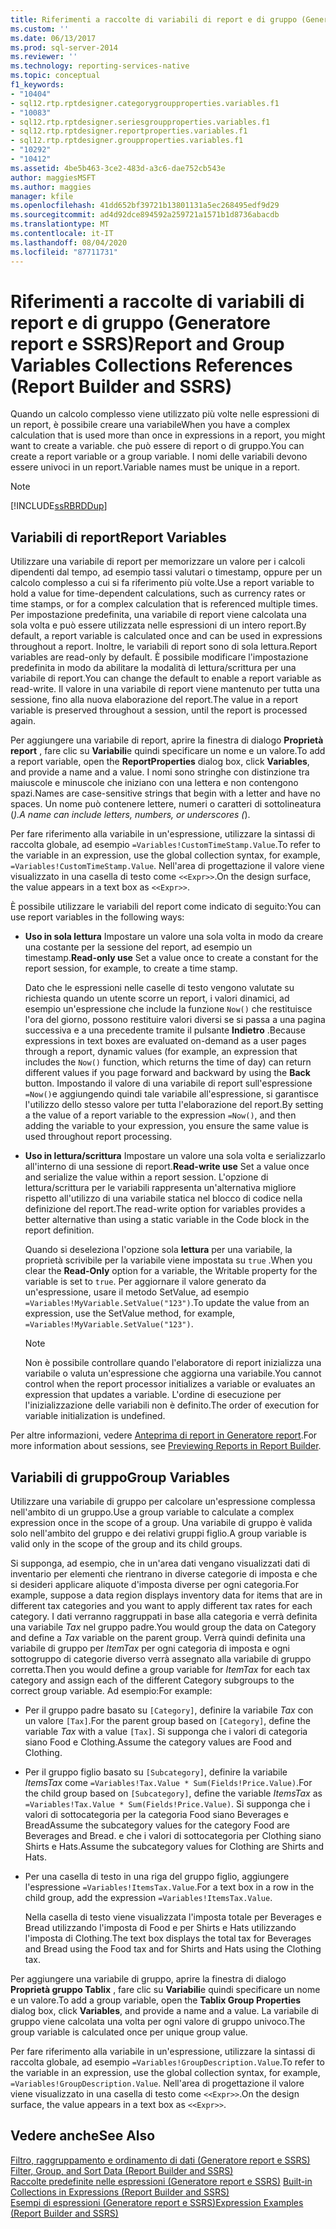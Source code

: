 ```yaml
---
title: Riferimenti a raccolte di variabili di report e di gruppo (Generatore report e SSRS) | Microsoft Docs
ms.custom: ''
ms.date: 06/13/2017
ms.prod: sql-server-2014
ms.reviewer: ''
ms.technology: reporting-services-native
ms.topic: conceptual
f1_keywords:
- "10404"
- sql12.rtp.rptdesigner.categorygroupproperties.variables.f1
- "10083"
- sql12.rtp.rptdesigner.seriesgroupproperties.variables.f1
- sql12.rtp.rptdesigner.reportproperties.variables.f1
- sql12.rtp.rptdesigner.groupproperties.variables.f1
- "10292"
- "10412"
ms.assetid: 4be5b463-3ce2-483d-a3c6-dae752cb543e
author: maggiesMSFT
ms.author: maggies
manager: kfile
ms.openlocfilehash: 41dd652bf39721b13801131a5ec268495edf9d29
ms.sourcegitcommit: ad4d92dce894592a259721a1571b1d8736abacdb
ms.translationtype: MT
ms.contentlocale: it-IT
ms.lasthandoff: 08/04/2020
ms.locfileid: "87711731"
---
```

# <a name="report-and-group-variables-collections-references-report-builder-and-ssrs"></a><span data-ttu-id="e4f1b-102">Riferimenti a raccolte di variabili di report e di gruppo (Generatore report e SSRS)</span><span class="sxs-lookup"><span data-stu-id="e4f1b-102">Report and Group Variables Collections References (Report Builder and SSRS)</span></span>
  <span data-ttu-id="e4f1b-103">Quando un calcolo complesso viene utilizzato più volte nelle espressioni di un report, è possibile creare una variabile</span><span class="sxs-lookup"><span data-stu-id="e4f1b-103">When you have a complex calculation that is used more than once in expressions in a report, you might want to create a variable.</span></span> <span data-ttu-id="e4f1b-104">che può essere di report o di gruppo.</span><span class="sxs-lookup"><span data-stu-id="e4f1b-104">You can create a report variable or a group variable.</span></span> <span data-ttu-id="e4f1b-105">I nomi delle variabili devono essere univoci in un report.</span><span class="sxs-lookup"><span data-stu-id="e4f1b-105">Variable names must be unique in a report.</span></span>  
  
> [!NOTE]  
>  [!INCLUDE[ssRBRDDup](../../includes/ssrbrddup-md.md)]  
  
## <a name="report-variables"></a><span data-ttu-id="e4f1b-106">Variabili di report</span><span class="sxs-lookup"><span data-stu-id="e4f1b-106">Report Variables</span></span>  
 <span data-ttu-id="e4f1b-107">Utilizzare una variabile di report per memorizzare un valore per i calcoli dipendenti dal tempo, ad esempio tassi valutari o timestamp, oppure per un calcolo complesso a cui si fa riferimento più volte.</span><span class="sxs-lookup"><span data-stu-id="e4f1b-107">Use a report variable to hold a value for time-dependent calculations, such as currency rates or time stamps, or for a complex calculation that is referenced multiple times.</span></span> <span data-ttu-id="e4f1b-108">Per impostazione predefinita, una variabile di report viene calcolata una sola volta e può essere utilizzata nelle espressioni di un intero report.</span><span class="sxs-lookup"><span data-stu-id="e4f1b-108">By default, a report variable is calculated once and can be used in expressions throughout a report.</span></span> <span data-ttu-id="e4f1b-109">Inoltre, le variabili di report sono di sola lettura.</span><span class="sxs-lookup"><span data-stu-id="e4f1b-109">Report variables are read-only by default.</span></span> <span data-ttu-id="e4f1b-110">È possibile modificare l'impostazione predefinita in modo da abilitare la modalità di lettura/scrittura per una variabile di report.</span><span class="sxs-lookup"><span data-stu-id="e4f1b-110">You can change the default to enable a report variable as read-write.</span></span> <span data-ttu-id="e4f1b-111">Il valore in una variabile di report viene mantenuto per tutta una sessione, fino alla nuova elaborazione del report.</span><span class="sxs-lookup"><span data-stu-id="e4f1b-111">The value in a report variable is preserved throughout a session, until the report is processed again.</span></span>  
  
 <span data-ttu-id="e4f1b-112">Per aggiungere una variabile di report, aprire la finestra di dialogo **Proprietà report** , fare clic su **Variabili**e quindi specificare un nome e un valore.</span><span class="sxs-lookup"><span data-stu-id="e4f1b-112">To add a report variable, open the **ReportProperties** dialog box, click **Variables**, and provide a name and a value.</span></span> <span data-ttu-id="e4f1b-113">I nomi sono stringhe con distinzione tra maiuscole e minuscole che iniziano con una lettera e non contengono spazi.</span><span class="sxs-lookup"><span data-stu-id="e4f1b-113">Names are case-sensitive strings that begin with a letter and have no spaces.</span></span> <span data-ttu-id="e4f1b-114">Un nome può contenere lettere, numeri o caratteri di sottolineatura (_).</span><span class="sxs-lookup"><span data-stu-id="e4f1b-114">A name can include letters, numbers, or underscores (_).</span></span>  
  
 <span data-ttu-id="e4f1b-115">Per fare riferimento alla variabile in un'espressione, utilizzare la sintassi di raccolta globale, ad esempio `=Variables!CustomTimeStamp.Value`.</span><span class="sxs-lookup"><span data-stu-id="e4f1b-115">To refer to the variable in an expression, use the global collection syntax, for example, `=Variables!CustomTimeStamp.Value`.</span></span> <span data-ttu-id="e4f1b-116">Nell'area di progettazione il valore viene visualizzato in una casella di testo come `<<Expr>>`.</span><span class="sxs-lookup"><span data-stu-id="e4f1b-116">On the design surface, the value appears in a text box as `<<Expr>>`.</span></span>  
  
 <span data-ttu-id="e4f1b-117">È possibile utilizzare le variabili del report come indicato di seguito:</span><span class="sxs-lookup"><span data-stu-id="e4f1b-117">You can use report variables in the following ways:</span></span>  
  
-   <span data-ttu-id="e4f1b-118">**Uso in sola lettura** Impostare un valore una sola volta in modo da creare una costante per la sessione del report, ad esempio un timestamp.</span><span class="sxs-lookup"><span data-stu-id="e4f1b-118">**Read-only use** Set a value once to create a constant for the report session, for example, to create a time stamp.</span></span>  
  
     <span data-ttu-id="e4f1b-119">Dato che le espressioni nelle caselle di testo vengono valutate su richiesta quando un utente scorre un report, i valori dinamici, ad esempio un'espressione che include la funzione `Now()` che restituisce l'ora del giorno, possono restituire valori diversi se si passa a una pagina successiva e a una precedente tramite il pulsante **Indietro** .</span><span class="sxs-lookup"><span data-stu-id="e4f1b-119">Because expressions in text boxes are evaluated on-demand as a user pages through a report, dynamic values (for example, an expression that includes the `Now()` function, which returns the time of day) can return different values if you page forward and backward by using the **Back** button.</span></span> <span data-ttu-id="e4f1b-120">Impostando il valore di una variabile di report sull'espressione `=Now()`e aggiungendo quindi tale variabile all'espressione, si garantisce l'utilizzo dello stesso valore per tutta l'elaborazione del report.</span><span class="sxs-lookup"><span data-stu-id="e4f1b-120">By setting a the value of a report variable to the expression `=Now()`, and then adding the variable to your expression, you ensure the same value is used throughout report processing.</span></span>  
  
-   <span data-ttu-id="e4f1b-121">**Uso in lettura/scrittura** Impostare un valore una sola volta e serializzarlo all'interno di una sessione di report.</span><span class="sxs-lookup"><span data-stu-id="e4f1b-121">**Read-write use** Set a value once and serialize the value within a report session.</span></span> <span data-ttu-id="e4f1b-122">L'opzione di lettura/scrittura per le variabili rappresenta un'alternativa migliore rispetto all'utilizzo di una variabile statica nel blocco di codice nella definizione del report.</span><span class="sxs-lookup"><span data-stu-id="e4f1b-122">The read-write option for variables provides a better alternative than using a static variable in the Code block in the report definition.</span></span>  
  
     <span data-ttu-id="e4f1b-123">Quando si deseleziona l'opzione sola **lettura** per una variabile, la proprietà scrivibile per la variabile viene impostata su `true` .</span><span class="sxs-lookup"><span data-stu-id="e4f1b-123">When you clear the **Read-Only** option for a variable, the Writable property for the variable is set to `true`.</span></span> <span data-ttu-id="e4f1b-124">Per aggiornare il valore generato da un'espressione, usare il metodo SetValue, ad esempio `=Variables!MyVariable.SetValue("123")`.</span><span class="sxs-lookup"><span data-stu-id="e4f1b-124">To update the value from an expression, use the SetValue method, for example, `=Variables!MyVariable.SetValue("123")`.</span></span>  
  
    > [!NOTE]  
    >  <span data-ttu-id="e4f1b-125">Non è possibile controllare quando l'elaboratore di report inizializza una variabile o valuta un'espressione che aggiorna una variabile.</span><span class="sxs-lookup"><span data-stu-id="e4f1b-125">You cannot control when the report processor initializes a variable or evaluates an expression that updates a variable.</span></span> <span data-ttu-id="e4f1b-126">L'ordine di esecuzione per l'inizializzazione delle variabili non è definito.</span><span class="sxs-lookup"><span data-stu-id="e4f1b-126">The order of execution for variable initialization is undefined.</span></span>  
  
 <span data-ttu-id="e4f1b-127">Per altre informazioni, vedere [Anteprima di report in Generatore report](../report-builder/previewing-reports-in-report-builder.md).</span><span class="sxs-lookup"><span data-stu-id="e4f1b-127">For more information about sessions, see [Previewing Reports in Report Builder](../report-builder/previewing-reports-in-report-builder.md).</span></span>  
  
## <a name="group-variables"></a><span data-ttu-id="e4f1b-128">Variabili di gruppo</span><span class="sxs-lookup"><span data-stu-id="e4f1b-128">Group Variables</span></span>  
 <span data-ttu-id="e4f1b-129">Utilizzare una variabile di gruppo per calcolare un'espressione complessa nell'ambito di un gruppo.</span><span class="sxs-lookup"><span data-stu-id="e4f1b-129">Use a group variable to calculate a complex expression once in the scope of a group.</span></span> <span data-ttu-id="e4f1b-130">Una variabile di gruppo è valida solo nell'ambito del gruppo e dei relativi gruppi figlio.</span><span class="sxs-lookup"><span data-stu-id="e4f1b-130">A group variable is valid only in the scope of the group and its child groups.</span></span>  
  
 <span data-ttu-id="e4f1b-131">Si supponga, ad esempio, che in un'area dati vengano visualizzati dati di inventario per elementi che rientrano in diverse categorie di imposta e che si desideri applicare aliquote d'imposta diverse per ogni categoria.</span><span class="sxs-lookup"><span data-stu-id="e4f1b-131">For example, suppose a data region displays inventory data for items that are in different tax categories and you want to apply different tax rates for each category.</span></span> <span data-ttu-id="e4f1b-132">I dati verranno raggruppati in base alla categoria e verrà definita una variabile *Tax* nel gruppo padre.</span><span class="sxs-lookup"><span data-stu-id="e4f1b-132">You would group the data on Category and define a *Tax* variable on the parent group.</span></span> <span data-ttu-id="e4f1b-133">Verrà quindi definita una variabile di gruppo per *ItemTax* per ogni categoria di imposta e ogni sottogruppo di categorie diverso verrà assegnato alla variabile di gruppo corretta.</span><span class="sxs-lookup"><span data-stu-id="e4f1b-133">Then you would define a group variable for *ItemTax* for each tax category and assign each of the different Category subgroups to the correct group variable.</span></span> <span data-ttu-id="e4f1b-134">Ad esempio:</span><span class="sxs-lookup"><span data-stu-id="e4f1b-134">For example:</span></span>  
  
-   <span data-ttu-id="e4f1b-135">Per il gruppo padre basato su `[Category]`, definire la variabile *Tax* con un valore `[Tax]`.</span><span class="sxs-lookup"><span data-stu-id="e4f1b-135">For the parent group based on `[Category]`, define the variable *Tax* with a value `[Tax]`.</span></span> <span data-ttu-id="e4f1b-136">Si supponga che i valori di categoria siano Food e Clothing.</span><span class="sxs-lookup"><span data-stu-id="e4f1b-136">Assume the category values are Food and Clothing.</span></span>  
  
-   <span data-ttu-id="e4f1b-137">Per il gruppo figlio basato su `[Subcategory]`, definire la variabile *ItemsTax* come `=Variables!Tax.Value * Sum(Fields!Price.Value)`.</span><span class="sxs-lookup"><span data-stu-id="e4f1b-137">For the child group based on `[Subcategory]`, define the variable *ItemsTax* as `=Variables!Tax.Value * Sum(Fields!Price.Value)`.</span></span> <span data-ttu-id="e4f1b-138">Si supponga che i valori di sottocategoria per la categoria Food siano Beverages e Bread</span><span class="sxs-lookup"><span data-stu-id="e4f1b-138">Assume the subcategory values for the category Food are Beverages and Bread.</span></span> <span data-ttu-id="e4f1b-139">e che i valori di sottocategoria per Clothing siano Shirts e Hats.</span><span class="sxs-lookup"><span data-stu-id="e4f1b-139">Assume the subcategory values for Clothing are Shirts and Hats.</span></span>  
  
-   <span data-ttu-id="e4f1b-140">Per una casella di testo in una riga del gruppo figlio, aggiungere l'espressione `=Variables!ItemsTax.Value`.</span><span class="sxs-lookup"><span data-stu-id="e4f1b-140">For a text box in a row in the child group, add the expression `=Variables!ItemsTax.Value`.</span></span>  
  
     <span data-ttu-id="e4f1b-141">Nella casella di testo viene visualizzata l'imposta totale per Beverages e Bread utilizzando l'imposta di Food e per Shirts e Hats utilizzando l'imposta di Clothing.</span><span class="sxs-lookup"><span data-stu-id="e4f1b-141">The text box displays the total tax for Beverages and Bread using the Food tax and for Shirts and Hats using the Clothing tax.</span></span>  
  
 <span data-ttu-id="e4f1b-142">Per aggiungere una variabile di gruppo, aprire la finestra di dialogo **Proprietà gruppo Tablix** , fare clic su **Variabili**e quindi specificare un nome e un valore.</span><span class="sxs-lookup"><span data-stu-id="e4f1b-142">To add a group variable, open the **Tablix Group Properties** dialog box, click **Variables**, and provide a name and a value.</span></span> <span data-ttu-id="e4f1b-143">La variabile di gruppo viene calcolata una volta per ogni valore di gruppo univoco.</span><span class="sxs-lookup"><span data-stu-id="e4f1b-143">The group variable is calculated once per unique group value.</span></span>  
  
 <span data-ttu-id="e4f1b-144">Per fare riferimento alla variabile in un'espressione, utilizzare la sintassi di raccolta globale, ad esempio `=Variables!GroupDescription.Value`.</span><span class="sxs-lookup"><span data-stu-id="e4f1b-144">To refer to the variable in an expression, use the global collection syntax, for example, `=Variables!GroupDescription.Value`.</span></span> <span data-ttu-id="e4f1b-145">Nell'area di progettazione il valore viene visualizzato in una casella di testo come `<<Expr>>`.</span><span class="sxs-lookup"><span data-stu-id="e4f1b-145">On the design surface, the value appears in a text box as `<<Expr>>`.</span></span>  
  
## <a name="see-also"></a><span data-ttu-id="e4f1b-146">Vedere anche</span><span class="sxs-lookup"><span data-stu-id="e4f1b-146">See Also</span></span>  
 <span data-ttu-id="e4f1b-147">[Filtro, raggruppamento e ordinamento di dati &#40;Generatore report e SSRS&#41;](filter-group-and-sort-data-report-builder-and-ssrs.md) </span><span class="sxs-lookup"><span data-stu-id="e4f1b-147">[Filter, Group, and Sort Data &#40;Report Builder and SSRS&#41;](filter-group-and-sort-data-report-builder-and-ssrs.md) </span></span>  
 <span data-ttu-id="e4f1b-148">[Raccolte predefinite nelle espressioni &#40;Generatore report e SSRS&#41;](built-in-collections-in-expressions-report-builder.md) </span><span class="sxs-lookup"><span data-stu-id="e4f1b-148">[Built-in Collections in Expressions &#40;Report Builder and SSRS&#41;](built-in-collections-in-expressions-report-builder.md) </span></span>  
 [<span data-ttu-id="e4f1b-149">Esempi di espressioni &#40;Generatore report e SSRS&#41;</span><span class="sxs-lookup"><span data-stu-id="e4f1b-149">Expression Examples &#40;Report Builder and SSRS&#41;</span></span>](expression-examples-report-builder-and-ssrs.md)  
  
  
